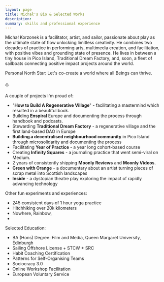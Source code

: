```yaml
---
layout: page
title: Michał's Bio & Selected Works
description: 
summary: skills and professional experience
---
```


Michał Korzonek is a facilitator, artist, and sailor, passionate about play as the ultimate state of flow unlocking limitless creativity. He combines two decades of practice in performing arts, multimedia creation, and facilitation, with positive vibes and grounding state of presence. He lives in between a tiny house in Pico Island, Traditional Dream Factory, and, soon, a fleet of sailboats connecting positive impact projects around the world.

Personal North Star: Let's co-create a world where all Beings can thrive.

⛵️

A couple of projects I'm proud of:

- "**How to Build A Regenerative Village**" - facilitating a mastermind which resulted in a beautiful book.
- Building **Enspiral** Europe and documenting the process through handbook and podcasts.
- Stewarding **Traditional Dream Factory** - a regenerative village and the first land-based DAO in Europe
- **Building a decentralised neighbourhood community** in Pico Island through microsolidarity and documenting the process
- Facilitating **Year of Practice** - a year long cohort-based course
- Creating **Infinity Squares** - a journaling practice that went semi-viral on Medium.
- 2 years of consistently shipping **Moonly Reviews** and **Moonly Videos**.
- **Green with Orange** - a documentary about an artist turning pieces of scrap metal into Scottish landscapes
- **Inside** - a dystopian theatre play exploring the impact of rapidly advancing technology

Other fun experiments and experiences:

- 245 consistent days of 1 hour yoga practice
- Hitchhiking over 20k kilometers
- Nowhere, Rainbow, 
- 

Selected Education:

- BA (Hons) Degree: Film and Media, Queen Margaret University, Edinburgh
- Sailing Offshore License + STCW + SRC
- Habit Coaching Certification
- Patterns for Self-Organising Teams
- Sociocracy 3.0
- Online Workshop Facilitation
- European Voluntary Service